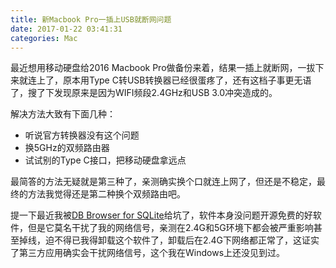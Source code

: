 ```yaml
---
title: 新Macbook Pro一插上USB就断网问题
date: 2017-01-22 03:41:31
categories: Mac
---
```


最近想用移动硬盘给2016 Macbook Pro做备份来着，结果一插上就断网，一拔下来就连上了，原本用Type C转USB转换器已经很蛋疼了，还有这档子事更无语了，搜了下发现原来是因为WIFI频段2.4GHz和USB 3.0冲突造成的。

<!-- more -->

解决方法大致有下面几种：

- 听说官方转换器没有这个问题
- 换5GHz的双频路由器
- 试试别的Type C接口，把移动硬盘拿远点

最简答的方法无疑就是第三种了，亲测确实换个口就连上网了，但还是不稳定，最终的方法我觉得还是第二种换个双频路由吧。

提一下最近我被[DB Browser for SQLite](http://sqlitebrowser.org/)给坑了，软件本身没问题开源免费的好软件，但是它莫名干扰了我的网络信号，亲测在2.4G和5G环境下都会被严重影响甚至掉线，迫不得已我得卸载这个软件了，卸载后在2.4G下网络都正常了，这证实了第三方应用确实会干扰网络信号，这个我在Windows上还没见到过。